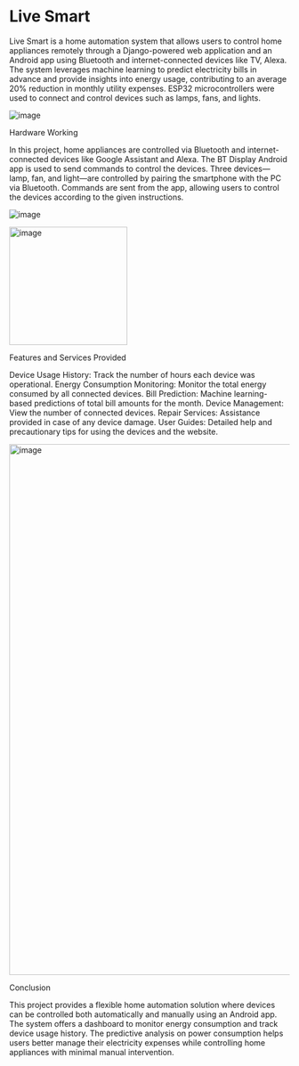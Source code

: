 # Live Smart
Live Smart is a home automation system that allows users to control home appliances remotely through a Django-powered web application and an Android app using Bluetooth and internet-connected devices like TV, Alexa. The system leverages machine learning to predict electricity bills in advance and provide insights into energy usage, contributing to an average 20% reduction in monthly utility expenses. ESP32 microcontrollers were used to connect and control devices such as lamps, fans, and lights.

![image](https://github.com/user-attachments/assets/01eef493-0118-4d8d-90b4-b22f1056c983)


Hardware Working

In this project, home appliances are controlled via Bluetooth and internet-connected devices like Google Assistant and Alexa. The BT Display Android app is used to send commands to control the devices. Three devices—lamp, fan, and light—are controlled by pairing the smartphone with the PC via Bluetooth. Commands are sent from the app, allowing users to control the devices according to the given instructions.

![image](https://github.com/user-attachments/assets/97f17647-e6ed-4c43-8f37-aef80b4031b3)

<img width="212" alt="image" src="https://github.com/user-attachments/assets/907bfb13-4611-416d-9646-3d83513a9922">

Features and Services Provided

Device Usage History: Track the number of hours each device was operational.
Energy Consumption Monitoring: Monitor the total energy consumed by all connected devices.
Bill Prediction: Machine learning-based predictions of total bill amounts for the month.
Device Management: View the number of connected devices.
Repair Services: Assistance provided in case of any device damage.
User Guides: Detailed help and precautionary tips for using the devices and the website.

<img width="953" alt="image" src="https://github.com/user-attachments/assets/372fe20b-d9ce-49d6-b95b-86576335ad06">

Conclusion

This project provides a flexible home automation solution where devices can be controlled both automatically and manually using an Android app. The system offers a dashboard to monitor energy consumption and track device usage history. The predictive analysis on power consumption helps users better manage their electricity expenses while controlling home appliances with minimal manual intervention.
